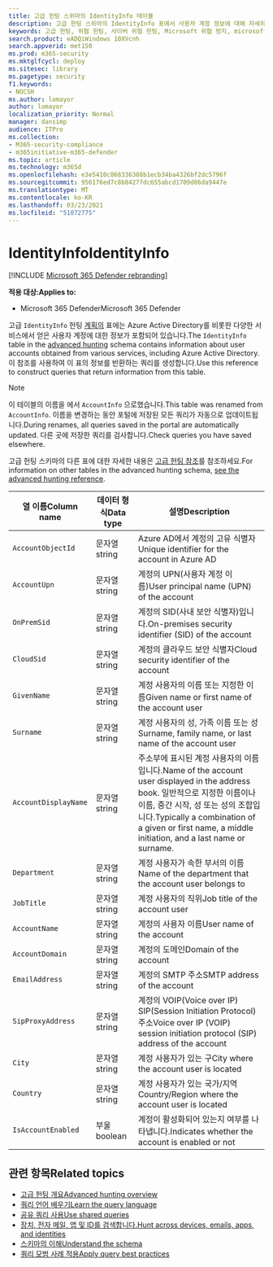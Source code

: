```yaml
---
title: 고급 헌팅 스위마의 IdentityInfo 테이블
description: 고급 헌팅 스위마의 IdentityInfo 표에서 사용자 계정 정보에 대해 자세히 알아보기
keywords: 고급 헌팅, 위협 헌팅, 사이버 위협 헌팅, Microsoft 위협 방지, microsoft 365, mtp, m365, 검색, 쿼리, 원격 분석, schema 참조, kusto, 표, 열, 데이터 형식, 설명, AccountInfo, IdentityInfo, 계정
search.product: eADQiWindows 10XVcnh
search.appverid: met150
ms.prod: m365-security
ms.mktglfcycl: deploy
ms.sitesec: library
ms.pagetype: security
f1.keywords:
- NOCSH
ms.author: lomayor
author: lomayor
localization_priority: Normal
manager: dansimp
audience: ITPro
ms.collection:
- M365-security-compliance
- m365initiative-m365-defender
ms.topic: article
ms.technology: m365d
ms.openlocfilehash: e3e5410c868336308b1ecb34ba4326bf2dc5796f
ms.sourcegitcommit: 956176ed7c8b8427fdc655abcd1709d86da9447e
ms.translationtype: MT
ms.contentlocale: ko-KR
ms.lasthandoff: 03/23/2021
ms.locfileid: "51072775"
---
```

# <a name="identityinfo"></a><span data-ttu-id="78c6d-104">IdentityInfo</span><span class="sxs-lookup"><span data-stu-id="78c6d-104">IdentityInfo</span></span>

[!INCLUDE [Microsoft 365 Defender rebranding](../includes/microsoft-defender.md)]


<span data-ttu-id="78c6d-105">**적용 대상:**</span><span class="sxs-lookup"><span data-stu-id="78c6d-105">**Applies to:**</span></span>
- <span data-ttu-id="78c6d-106">Microsoft 365 Defender</span><span class="sxs-lookup"><span data-stu-id="78c6d-106">Microsoft 365 Defender</span></span>

<span data-ttu-id="78c6d-107">고급 `IdentityInfo` 헌팅 [계획의](advanced-hunting-overview.md) 표에는 Azure Active Directory를 비롯한 다양한 서비스에서 얻은 사용자 계정에 대한 정보가 포함되어 있습니다.</span><span class="sxs-lookup"><span data-stu-id="78c6d-107">The `IdentityInfo` table in the [advanced hunting](advanced-hunting-overview.md) schema contains information about user accounts obtained from various services, including Azure Active Directory.</span></span> <span data-ttu-id="78c6d-108">이 참조를 사용하여 이 표의 정보를 반환하는 쿼리를 생성합니다.</span><span class="sxs-lookup"><span data-stu-id="78c6d-108">Use this reference to construct queries that return information from this table.</span></span>

>[!NOTE]
><span data-ttu-id="78c6d-109">이 테이블의 이름을 에서 `AccountInfo` 으로했습니다.</span><span class="sxs-lookup"><span data-stu-id="78c6d-109">This table was renamed from `AccountInfo`.</span></span> <span data-ttu-id="78c6d-110">이름을 변경하는 동안 포털에 저장된 모든 쿼리가 자동으로 업데이트됩니다.</span><span class="sxs-lookup"><span data-stu-id="78c6d-110">During renames, all queries saved in the portal are automatically updated.</span></span> <span data-ttu-id="78c6d-111">다른 곳에 저장한 쿼리를 검사합니다.</span><span class="sxs-lookup"><span data-stu-id="78c6d-111">Check queries you have saved elsewhere.</span></span>

<span data-ttu-id="78c6d-112">고급 헌팅 스키마의 다른 표에 대한 자세한 내용은 [고급 헌팅 참조](advanced-hunting-schema-tables.md)를 참조하세요.</span><span class="sxs-lookup"><span data-stu-id="78c6d-112">For information on other tables in the advanced hunting schema, [see the advanced hunting reference](advanced-hunting-schema-tables.md).</span></span>

| <span data-ttu-id="78c6d-113">열 이름</span><span class="sxs-lookup"><span data-stu-id="78c6d-113">Column name</span></span> | <span data-ttu-id="78c6d-114">데이터 형식</span><span class="sxs-lookup"><span data-stu-id="78c6d-114">Data type</span></span> | <span data-ttu-id="78c6d-115">설명</span><span class="sxs-lookup"><span data-stu-id="78c6d-115">Description</span></span> |
|-------------|-----------|-------------|
| `AccountObjectId` | <span data-ttu-id="78c6d-116">문자열</span><span class="sxs-lookup"><span data-stu-id="78c6d-116">string</span></span> | <span data-ttu-id="78c6d-117">Azure AD에서 계정의 고유 식별자</span><span class="sxs-lookup"><span data-stu-id="78c6d-117">Unique identifier for the account in Azure AD</span></span> |
| `AccountUpn` | <span data-ttu-id="78c6d-118">문자열</span><span class="sxs-lookup"><span data-stu-id="78c6d-118">string</span></span> | <span data-ttu-id="78c6d-119">계정의 UPN(사용자 계정 이름)</span><span class="sxs-lookup"><span data-stu-id="78c6d-119">User principal name (UPN) of the account</span></span> |
| `OnPremSid` | <span data-ttu-id="78c6d-120">문자열</span><span class="sxs-lookup"><span data-stu-id="78c6d-120">string</span></span> | <span data-ttu-id="78c6d-121">계정의 SID(사내 보안 식별자)입니다.</span><span class="sxs-lookup"><span data-stu-id="78c6d-121">On-premises security identifier (SID) of the account</span></span> |
| `CloudSid` | <span data-ttu-id="78c6d-122">문자열</span><span class="sxs-lookup"><span data-stu-id="78c6d-122">string</span></span> | <span data-ttu-id="78c6d-123">계정의 클라우드 보안 식별자</span><span class="sxs-lookup"><span data-stu-id="78c6d-123">Cloud security identifier of the account</span></span> |
| `GivenName` | <span data-ttu-id="78c6d-124">문자열</span><span class="sxs-lookup"><span data-stu-id="78c6d-124">string</span></span> | <span data-ttu-id="78c6d-125">계정 사용자의 이름 또는 지정한 이름</span><span class="sxs-lookup"><span data-stu-id="78c6d-125">Given name or first name of the account user</span></span> |
| `Surname` | <span data-ttu-id="78c6d-126">문자열</span><span class="sxs-lookup"><span data-stu-id="78c6d-126">string</span></span> | <span data-ttu-id="78c6d-127">계정 사용자의 성, 가족 이름 또는 성</span><span class="sxs-lookup"><span data-stu-id="78c6d-127">Surname, family name, or last name of the account user</span></span> |
| `AccountDisplayName` | <span data-ttu-id="78c6d-128">문자열</span><span class="sxs-lookup"><span data-stu-id="78c6d-128">string</span></span> | <span data-ttu-id="78c6d-129">주소부에 표시된 계정 사용자의 이름입니다.</span><span class="sxs-lookup"><span data-stu-id="78c6d-129">Name of the account user displayed in the address book.</span></span> <span data-ttu-id="78c6d-130">일반적으로 지정한 이름이나 이름, 중간 시작, 성 또는 성의 조합입니다.</span><span class="sxs-lookup"><span data-stu-id="78c6d-130">Typically a combination of a given or first name, a middle initiation, and a last name or surname.</span></span> |
| `Department` | <span data-ttu-id="78c6d-131">문자열</span><span class="sxs-lookup"><span data-stu-id="78c6d-131">string</span></span> | <span data-ttu-id="78c6d-132">계정 사용자가 속한 부서의 이름</span><span class="sxs-lookup"><span data-stu-id="78c6d-132">Name of the department that the account user belongs to</span></span> |
| `JobTitle` | <span data-ttu-id="78c6d-133">문자열</span><span class="sxs-lookup"><span data-stu-id="78c6d-133">string</span></span> | <span data-ttu-id="78c6d-134">계정 사용자의 직위</span><span class="sxs-lookup"><span data-stu-id="78c6d-134">Job title of the account user</span></span> |
| `AccountName` | <span data-ttu-id="78c6d-135">문자열</span><span class="sxs-lookup"><span data-stu-id="78c6d-135">string</span></span> | <span data-ttu-id="78c6d-136">계정의 사용자 이름</span><span class="sxs-lookup"><span data-stu-id="78c6d-136">User name of the account</span></span> |
| `AccountDomain` | <span data-ttu-id="78c6d-137">문자열</span><span class="sxs-lookup"><span data-stu-id="78c6d-137">string</span></span> | <span data-ttu-id="78c6d-138">계정의 도메인</span><span class="sxs-lookup"><span data-stu-id="78c6d-138">Domain of the account</span></span> |
| `EmailAddress` | <span data-ttu-id="78c6d-139">문자열</span><span class="sxs-lookup"><span data-stu-id="78c6d-139">string</span></span> | <span data-ttu-id="78c6d-140">계정의 SMTP 주소</span><span class="sxs-lookup"><span data-stu-id="78c6d-140">SMTP address of the account</span></span> |
| `SipProxyAddress` | <span data-ttu-id="78c6d-141">문자열</span><span class="sxs-lookup"><span data-stu-id="78c6d-141">string</span></span> | <span data-ttu-id="78c6d-142">계정의 VOIP(Voice over IP) SIP(Session Initiation Protocol) 주소</span><span class="sxs-lookup"><span data-stu-id="78c6d-142">Voice over IP (VOIP) session initiation protocol (SIP) address of the account</span></span> |
| `City` | <span data-ttu-id="78c6d-143">문자열</span><span class="sxs-lookup"><span data-stu-id="78c6d-143">string</span></span> | <span data-ttu-id="78c6d-144">계정 사용자가 있는 구</span><span class="sxs-lookup"><span data-stu-id="78c6d-144">City where the account user is located</span></span> |
| `Country` | <span data-ttu-id="78c6d-145">문자열</span><span class="sxs-lookup"><span data-stu-id="78c6d-145">string</span></span> | <span data-ttu-id="78c6d-146">계정 사용자가 있는 국가/지역</span><span class="sxs-lookup"><span data-stu-id="78c6d-146">Country/Region where the account user is located</span></span> |
| `IsAccountEnabled` | <span data-ttu-id="78c6d-147">부울</span><span class="sxs-lookup"><span data-stu-id="78c6d-147">boolean</span></span> | <span data-ttu-id="78c6d-148">계정이 활성화되어 있는지 여부를 나타냅니다.</span><span class="sxs-lookup"><span data-stu-id="78c6d-148">Indicates whether the account is enabled or not</span></span> |

## <a name="related-topics"></a><span data-ttu-id="78c6d-149">관련 항목</span><span class="sxs-lookup"><span data-stu-id="78c6d-149">Related topics</span></span>
- [<span data-ttu-id="78c6d-150">고급 헌팅 개요</span><span class="sxs-lookup"><span data-stu-id="78c6d-150">Advanced hunting overview</span></span>](advanced-hunting-overview.md)
- [<span data-ttu-id="78c6d-151">쿼리 언어 배우기</span><span class="sxs-lookup"><span data-stu-id="78c6d-151">Learn the query language</span></span>](advanced-hunting-query-language.md)
- [<span data-ttu-id="78c6d-152">공유 쿼리 사용</span><span class="sxs-lookup"><span data-stu-id="78c6d-152">Use shared queries</span></span>](advanced-hunting-shared-queries.md)
- [<span data-ttu-id="78c6d-153">장치, 전자 메일, 앱 및 ID를 검색합니다.</span><span class="sxs-lookup"><span data-stu-id="78c6d-153">Hunt across devices, emails, apps, and identities</span></span>](advanced-hunting-query-emails-devices.md)
- [<span data-ttu-id="78c6d-154">스키마의 이해</span><span class="sxs-lookup"><span data-stu-id="78c6d-154">Understand the schema</span></span>](advanced-hunting-schema-tables.md)
- [<span data-ttu-id="78c6d-155">쿼리 모범 사례 적용</span><span class="sxs-lookup"><span data-stu-id="78c6d-155">Apply query best practices</span></span>](advanced-hunting-best-practices.md)
